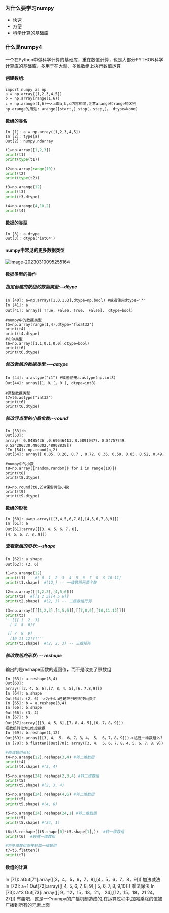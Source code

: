 ### 为什么要学习numpy

- 快速
- 方便
- 科学计算的基础库

### 什么是numpy4

​	一个在Python中做科学计算的基础库，重在数值计算，也是大部分PYTHON科学计算库的基础库，多用于在大型、多维数组上执行数值运算

#### 创建数组:

```
import numpy as np
a = np.array([1,2,3,4,5])
b = np.array(range(1,6))
c = np.arange(1,6)一>上面a,b,c内容相同,注意arange和range的区别
np.arange的用法: arange([start,] stop[，step,]， dtype=None)
```

#### 数组的类名

```
In [1]: a = np.array([1,2,3,4,5])
In [2]: type(a)
Out[2]: numpy.ndarray
```

```python
t1=np.array([1,2,3])
print(t1)
print(type(t1))

t2=np.array(range(10))
print(t2)
print(type(t2))

t3=np.arange(12)
print(t3)
print(t3.dtype)

t4=np.arange(4,10,2)
print(t4)
```



#### 数据的类型

```
In [3]: a.dtype
Out[3]: dtype('int64')
```

#### numpy中常见的更多数据类型

![image-20230310095255164](C:\Users\gaofan\AppData\Roaming\Typora\typora-user-images\image-20230310095255164.png)

#### 数据类型的操作

##### 指定创建的数组的数据类型:--dtype

```
In [40]: a=np.array([1,0,1,0],dtype=np.bool) #或者使用dtype='?'
In [41]: a
Out[41]: array([ True, False, True， False]， dtype=bool)
```

```
#numpy中的数据类型
t5=np.array(range(1,4),dtype="float32")
print(t4)
print(t4.dtype)
#布尔类型
t6=np.array([1,1,0,1,0,0],dtype=bool)
print(t6)
print(t6.dtype)
```

##### 修改数组的数据类型:---astype

```
In [44]: a.astype("i1") #或者使用a.astype(np.int8)
Out[44]: array([1，0，1，0 ], dtype=int8)
```

```
#调整数据类型
t7=t6.astype("int32")
print(t6)
print(t6.dtype)
```

##### 修改浮点型的小数位数:--round

```
In [53]:b
Out[53]:
array([ 0.0485436 ,0.69646413，0.58919477，0.84757749，0.524286330.486302.48908838])
"In [54]: np.round(b,2)
0ut[54]: array([ 0.05, 0.26, 0.7 , 0.72, 0.36, 0.59, 0.85, 0.52, 0.49,
```

```
#numpy中的小数
t8=np.array([random.random() for i in range(10)])
print(t8)
print(t8.dtype)

t9=np.round(t8,2)#保留两位小数
print(t9)
print(t9.dtype)
```

#### 数组的形状 

```
In [60]: a=np.array([[3,4,5,6,7,8],[4,5,6,7,8,9]])
In [61]: a
Out[61]:array([[3，4，5，6，7，8],
[4，5，6，7，8，9]])
```

##### 查看数组的形状:--shape

```
In [62]: a.shape
0ut[62]: (2，6)
```

```python
t1=np.arange(12)
print(t1)    #[ 0  1  2  3  4  5  6  7  8  9 10 11]
print(t1.shape)  #(12,) -- 一维数组元素个数

t2=np.array([[1,2,3],[4,5,6]])
print(t2)  #[[1 2 3][4 5 6]]
print(t2.shape)  #(2, 3) -- 二维数组行列

t3=np.array([[[1,2,3],[4,5,6]],[[7,8,9],[10,11,12]]])
print(t3)
'''[[[ 1  2  3]
  [ 4  5  6]]

 [[ 7  8  9]
  [10 11 12]]]'''
print(t3.shape)  #(2, 2, 3) -- 三维矩阵
```



##### 修改数组的形状: -- reshape

输出的是reshape函数的返回值，而不是改变了原数组

```
In [63]: a.reshape(3,4)
Out[63]:
array([[3，4，5，6],[7，8，4，5],[6，7,8,9]])
In [64]: a.shape
Out[64]: (2，6) ->为什么a还是2行6列的数组呢?
In [65]: b = a.reshape(3,4)
In [66]: b.shape
0ut[66]: (3，4)
In [67]: b
Out[67]:array([[3，4，5，6],[7，8，4，5],[6，7，8，9]])
把数组转化为1维度数据
In [69]: b.reshape(1,12)
Out[69]: array([[3, 4， 5， 6，7，8，4， 5， 6，7，8，9]])->这是一维数组么?
In [70]: b.flatten()Out[70]: array([3, 4， 5，6，7，8，4，5，6，7，8，9])
```

```python
#修改数组形状
t4=np.arange(12).reshape(3,4) #转二维数组
print(t4)
print(t4.shape) #(3, 4)

t5=np.arange(24).reshape(2,3,4) #转三维数组
print(t5)
print(t5.shape) #(2, 3, 4)

t5=np.arange(24).reshape(4,6) #转二维数组
print(t5)
print(t5.shape) #(4, 6)

t5=np.arange(24).reshape(24,1) #转二维数组
print(t5)
print(t5.shape) #(24, 1)

t6=t5.reshape((t5.shape[0]*t5.shape[1],))  #转一维数组
print(t6)  #转成一维数组

#将多维数组直接转成一维数组
t7=t5.flatten()
print(t7)
```

#### 数组的计算

In [71]: aOut[71]:array([[3，4，5，6，7，8],[4，5，6，7，8，9]])
加法减法
In [72]: a+1
Out[72]:array([[ 4, 5, 6, 7, 8, 9],[ 5, 6, 7, 8, 9,10]])
乘法除法
In [73]: a*3
Out[73]:
array([[ 9，12，15，18，21， 24],[12，15，18，21 24，27]])
有趣吧，这是一个numpy的广播机制造成的,在运算过程中,加减乘除的值被广播到所有的元素上面